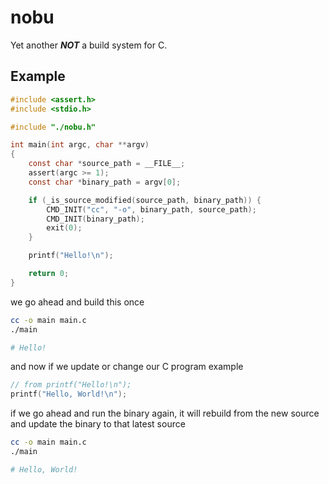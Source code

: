 # nobu
Yet another *__NOT__* a build system for C.

## Example
```C
#include <assert.h>
#include <stdio.h>

#include "./nobu.h"

int main(int argc, char **argv)
{
    const char *source_path = __FILE__;
    assert(argc >= 1);
    const char *binary_path = argv[0];

    if (_is_source_modified(source_path, binary_path)) {
        CMD_INIT("cc", "-o", binary_path, source_path);
        CMD_INIT(binary_path);
        exit(0);
    }

    printf("Hello!\n");

    return 0;
}
```

we go ahead and build this once

```bash
cc -o main main.c
./main

# Hello!
```

and now if we update or change our C program example

```C
// from printf("Hello!\n");
printf("Hello, World!\n");
```

if we go ahead and run the binary again, it will rebuild from the new source and update the binary to that latest source

```bash
cc -o main main.c
./main

# Hello, World!
```
